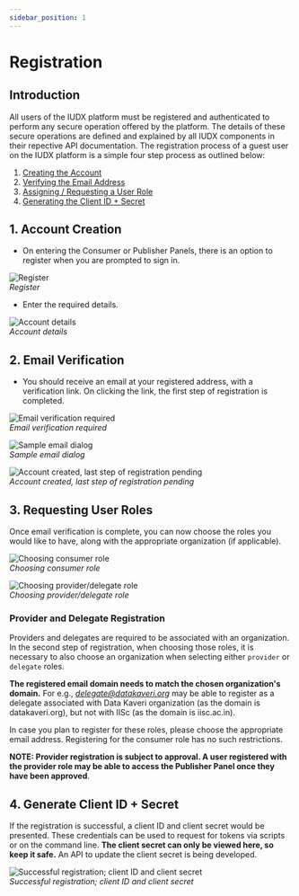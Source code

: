 ```yaml
---
sidebar_position: 1
---
```


# Registration

## Introduction

All users of the IUDX platform must be registered and authenticated to perform any secure operation offered by the platform. The details of these secure operations are defined and explained by all IUDX components in their repective API documentation. The registration process of a guest user on the IUDX platform is a simple four step process as outlined below:

1. [Creating the Account](#account-creation)
2. [Verifying the Email Address](#email-verification)
3. [Assigning / Requesting a User Role](#requesting-user-roles)
4. [Generating the Client ID + Secret](#generate-client-id--secret)

## 1. Account Creation

* On entering the Consumer or Publisher Panels, there is an option to register when you are prompted to sign in.

![Register](../resources/auth/reg.png)<br/>
*Register*

* Enter the required details.

![Account details](../resources/auth/first-step-reg.png)<br/>
*Account details*

## 2. Email Verification

* You should receive an email at your registered address, with a verification link. On clicking the link, the first step of registration is completed.

![Email verification required](../resources/auth/email-verification.png)<br/>
*Email verification required*

![Sample email dialog](../resources/auth/sample-email.png)<br/>
*Sample email dialog*

![Account created, last step of registration pending](../resources/auth/last-step.png)<br/>
*Account created, last step of registration pending*

## 3. Requesting User Roles

Once email verification is complete, you can now choose the roles you would like to have, along with the appropriate organization (if applicable).

![Choosing consumer role](../resources/auth/cons-role.png)<br/>
*Choosing consumer role*

![Choosing provider/delegate role](../resources/auth/prov-dele.png)<br/>
*Choosing provider/delegate role*

### Provider and Delegate Registration

Providers and delegates are required to be associated with an organization. In the second step of registration, when choosing those roles, it is necessary to also choose an organization when selecting either `provider` or `delegate` roles. 

**The registered email domain needs to match the chosen organization's domain.** For e.g., *delegate@datakaveri.org* may be able to register as a delegate associated with Data Kaveri organization (as the domain is datakaveri.org), but not with IISc (as the domain is iisc.ac.in). 

In case you plan to register for these roles, please choose the appropriate email address. Registering for the consumer role has no such restrictions.

**NOTE: Provider registration is subject to approval. A user registered with the provider role may be able to access the Publisher Panel once they have been approved**.

## 4. Generate Client ID + Secret

If the registration is successful, a client ID and client secret would be presented. These credentials can be used to request for tokens via scripts or on the command line. **The client secret can only be viewed here, so keep it safe.** An API to update the client secret is being developed.

![Successful registration; client ID and client secret](../resources/auth/success-reg.png)<br/>
*Successful registration; client ID and client secret*
